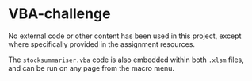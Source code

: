 # VBA-challenge

No external code or other content has been used in this project, except where specifically provided in the assignment resources.

The `stocksummariser.vba` code is also embedded within both `.xlsm` files, and can be run on any page from the macro menu.



